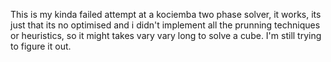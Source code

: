 This is my kinda failed attempt at a kociemba two phase solver,
it works, its just that its no optimised and i didn't implement all the prunning techniques or heuristics, so it might takes vary vary long to solve a cube.
I'm still trying to figure it out.
